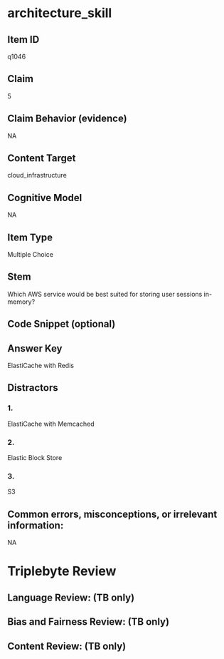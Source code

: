 # architecture_skill

## Item ID
q1046

## Claim
5

## Claim Behavior (evidence)
NA

## Content Target
cloud_infrastructure

## Cognitive Model
NA

## Item Type
Multiple Choice

## Stem
Which AWS service would be best suited for storing user sessions in-memory?

## Code Snippet (optional)


## Answer Key
ElastiCache with Redis

## Distractors

### 1.
ElastiCache with Memcached

### 2.
Elastic Block Store

### 3.
S3

## Common errors, misconceptions, or irrelevant information:
NA

# Triplebyte Review


## Language Review: (TB only)


## Bias and Fairness Review: (TB only)


## Content Review: (TB only)

